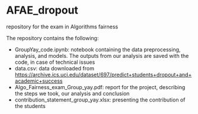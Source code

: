# AFAE_dropout
repository for the exam in Algorithms fairness

The repository contains the following:
- GroupYay_code.ipynb: notebook containing the data preprocessing, analysis, and models. The outputs from our analysis are saved with the code, in case of technical issues
- data.csv: data downloaded from https://archive.ics.uci.edu/dataset/697/predict+students+dropout+and+academic+success
- Algo_Fairness_exam_Group_yay.pdf: report for the project, describing the steps we took, our analysis and conclusion
- contribution_statement_group_yay.xlsx: presenting the contribution of the students


